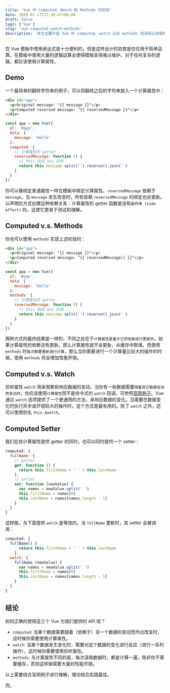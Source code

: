 ```yaml
---
title: 'Vue 中 Computed、Watch 和 Methods 的区别'
date: 2018-07-17T17:38:47+08:00
draft: false
tags: ['Vue']
slug: 'vue-computed-watch-methods'
description: '本文主要介绍 Vue 中 computed、watch 以及 methods 的异同以及使用场景。'
---
```


在 Vue 模板中使用表达式是十分便利的，但是这样设计的初衷是仅仅用于简单运算。在模板中使用大量的逻辑运算会使得模板变得难以维护。对于任何复杂的逻辑，都应该使用计算属性。

## Demo

一个最简单的翻转字符串的例子，可以将翻转之后的字符串放入一个计算属性中：

```html
<div id="app">
  <p>Original message: "{{ message }}"</p>
  <p>Computed reversed message: "{{ reversedMessage }}"</p>
</div>
```

```js
const app = new Vue({
  el: '#app',
  data: {
    message: 'Hello'
  },
  computed: {
    // 计算属性的 getter
    reversedMessage: function () {
      // this 指向 Vue 实例
      return this.message.split('').reverse().join('')
    }
  }
})
```

你可以像绑定普通属性一样在模板中绑定计算属性。`reversedMessage` 依赖于 `message`，当 `message` 发生改变时，所有依赖 `reversedMessage` 的绑定也会更新。以声明的方式创建这种依赖关系：计算属性的 getter 函数是没有`副作用 (side effect)` 的，这使它更易于测试和理解。

## Computed v.s. Methods

你也可以使用 `methods` 实现上述的目的：

```html
<div id="app">
  <p>Original message: "{{ message }}"</p>
  <p>Computed reversed message: "{{ reversedMessage() }}"</p>
</div>
```

```js
const app = new Vue({
  el: '#app',
  data: {
    message: 'Hello'
  },
  methods: {
    // 计算属性的 getter
    reversedMessage: function () {
      // this 指向 Vue 实例
      return this.message.split('').reverse().join('')
    }
  }
})
```

两种方式的最终结果是一样的，不同之处在于`计算属性是基于它的依赖进行更新的`，如果计算属性的依赖没有更新，那么计算属性就不会更新，从缓存中取值。而使用 `methods` 时`每次都要重新进行计算`，那么当你需要进行一个计算量比较大的操作的时候，使用 `methods` 将会增加性能开销。

## Computed v.s. Watch

侦听属性 `watch` 用来观察和响应数据的变动。当你有一些数据需要`随着其它数据变动而变动时`，你应该使用`计算属性`而不是命令式的 `watch` 回调，可参照[官网例子](https://cn.vuejs.org/v2/guide/computed.html#%E8%AE%A1%E7%AE%97%E5%B1%9E%E6%80%A7-vs-%E4%BE%A6%E5%90%AC%E5%B1%9E%E6%80%A7)。Vue 通过 `watch` 选项提供了一个更通用的方法，来响应数据的变化。当需要在数据变化时执行异步或开销较大的操作时，这个方式是最有用的。除了 `watch` 之外，还可以使用别名 `this.$watch`。

## Computed Setter

我们在给计算属性提供 getter 的同时，也可以同时提供一个 setter：

```js
computed: {
  fullName: {
    // getter
    get: function () {
      return this.firstName + ' ' + this.lastName
    },
    // setter
    set: function (newValue) {
      var names = newValue.split(' ')
      this.firstName = names[0]
      this.lastName = names[names.length - 1]
    }
  }
}
```

这样做，与下面提供 `watch` 是等效的。当 `fullName` 更新时，其 setter 会被调用：

```js
computed: {
  fullName() {
      return this.firstName + ' ' + this.lastName
    },
  watch: {
    fullName (newValue) {
      var names = newValue.split(' ')
      this.firstName = names[0]
      this.lastName = names[names.length - 1]
    }
  }
}
```

## 结论

如何正确的使用这三个 Vue 为我们提供的 API 呢？

- `computed`: 当某个数据需要随着（依赖于）另一个数据的变动而作出改变时，这时候你需要使用计算属性。
- `watch`: 当某个数据发生变化时，需要对这个数据的变化进行反应（进行一系列操作），这时候你需要使用侦听属性。
- `methods`: 与计算属性不同的是，每次读取数据时，都是计算一遍，除非你不需要缓存，否则这样做需要大量的性能开销。

以上需要结合官网例子进行理解，理论结合实践最佳。

完。
